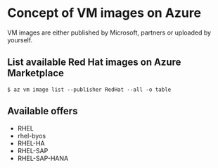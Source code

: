 Concept of VM images on Azure
=============================

VM images are either published by Microsoft, partners or uploaded by yourself.

List available Red Hat images on Azure Marketplace
--------------------------------------------------
```
$ az vm image list --publisher RedHat --all -o table
```

Available offers
----------------
* RHEL
* rhel-byos
* RHEL-HA
* RHEL-SAP
* RHEL-SAP-HANA
